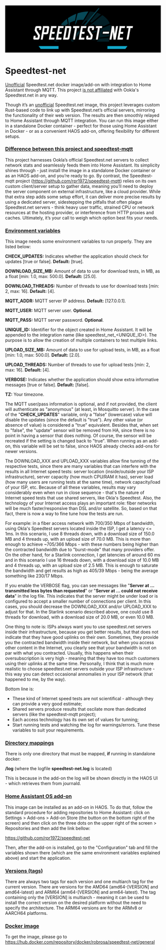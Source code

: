![Project Logo](https://raw.githubusercontent.com/rpr1972/speedtest-net/main/logo.png)
# Speedtest-net
<ins>Unofficial</ins> Speedtest.net docker image/add-on with integration to Home Assistant through MQTT. This project <ins>is not affiliated</ins> with Ookla's Speedtest.net in any way.

Though it’s an <ins>unofficial</ins> Speedtest.net image, this project leverages custom Rust-based code to link up with Speedtest.net’s official servers, mirroring the functionality of their web version. The results are then smoothly relayed to Home Assistant through MQTT integration. You can run this image either in a standalone Docker container - perfect for those using Home Assistant in Docker - or as a convenient HAOS add-on, offering flexibility for different setups.

### <ins>Difference between this project and speedtest-mqtt</ins>

This project harnesses Ookla’s official Speedtest.net servers to collect network stats and seamlessly feeds them into Home Assistant. Its simplicity shines through - just install the image in a standalone Docker container or as an HAOS add-on, and you’re ready to go. By contrast, the Speedtest-mqtt project (https://github.com/rpr1972/speedtest-mqtt) relies on its own custom client/server setup to gather data, meaning you’ll need to deploy the server component on external infrastructure, like a cloud provider. While that extra step adds some setup effort, it can deliver more precise results by using a dedicated server, sidestepping the pitfalls that often plague Speedtest.net servers - think heavy user traffic, strained CPU or network resources at the hosting provider, or interference from HTTP proxies and caches. Ultimately, it’s your call to weigh which option best fits your needs.

### <ins>Environment variables</ins>
This image needs some environment variables to run properly. They are listed below:

**CHECK_UPDATES:** Indicates whether the application should check for updates [true or false]. **Default:** [true].

**DOWNLOAD_SIZE_MB:** Amount of data to use for download tests, in MB, as a float [min: 1.0, max: 500.0]. **Default:** [25.0].

**DOWNLOAD_THREADS:** Number of threads to use for download tests [min: 2, max: 16]. **Default:** [4].

**MQTT_ADDR:** MQTT server IP address. **Default:** [127.0.0.1].

**MQTT_USER:** MQTT server user. **Optional**.

**MQTT_PASS:** MQTT server password. **Optional**.

**UNIQUE_ID:** Identifier for the object created in Home Assistant. It will be appended to the integration name (like speedtest_net_<UNIQUE_ID>). The purpose is to allow the creation of multiple containers to test multiple links.

**UPLOAD_SIZE_MB:** Amount of data to use for upload tests, in MB, as a float [min: 1.0, max: 500.0]. **Default:** [2.0].

**UPLOAD_THREADS:** Number of threads to use for upload tests [min: 2, max: 16]. **Default:** [4].

**VERBOSE:** Indicates whether the application should show extra informative messages [true or false]. **Default:** [false].

**TZ:** Your timezone.

The MQTT user/pass information is optional, and if not provided, the client will authenticate as "anonymous" (at least, in Mosquitto server). In the case of the "**CHECK_UPDATES**" variable, only a "false" (lowercase) value will disable the updates (since the default is "true"). Any other value (or absence of value) is considered a "true" equivalent. Besides that, when set to "false", the "update" sensor will be removed from HA, since there is no point in having a sensor that does nothing. Of course, the sensor will be recreated if the setting is changed back to "true". When running as an add-on, this variable will be set to false, since HAOS already checks add-ons for newer versions.

The DOWNLOAD_XXX and UPLOAD_XXX variables allow fine tunning of the respective tests, since there are many variables that can interfere with the results in all Internet speed tests: server location (inside/outside your ISP infrastructure), server capacity (how much CPU/RAM it has), server load (how many users are running tests at the same time), network capacity/load of your ISP, etc. Because of all these variables, results may vary considerably even when run in close sequence - that's the nature of Internet speed tests that use shared servers, like Okla's Speedtest. Also, the technology of your Internet access plays an important role: fiber networks will be much faster/responsive than DSL and/or satellite. So, based on that fact, there is now a way to fine tune how the tests are run. 

For example: in a fiber access network with 700/350 Mbps of bandwidth, using Okla's Speedtest servers located inside the ISP, I get a latency <= 1ms. In this scenario, I use 8 threads down, with a download size of 150.0 MB and 4 threads up, with an upload size of 70.0 MB. This is more than enough to achieve ~705/366 Mbps - with these numbers being higher than the contracted bandwidth due to "burst-mode" that many providers offer. On the other hand, for a Starlink connection, I get latencies of around 60 ms and in this scenario I use 16 threads down, with a download size of 10.0 MB and 4 threads up, with an upload size of 2.5 MB. This is enough to saturate the bandwidth and get results as high as 405/39 Mbps - being the average something like 230/17 Mbps.

If you enable the VERBOSE flag, you can see messages like "**Server at ... transmitted less bytes than requested**" or "**Server at ... could not receive data**" in the log file. This indicates that the server might be under load or is configured to accept a smaller number of connections per client. In this cases, you should decrease the DOWNLOAD_XXX and/or UPLOAD_XXX to adjust for that. In the Starlink scenario described above, one could use 8 threads for download, with a download size of 20.0 MB, or even 10.0 MB.

One thing to note is: ISPs always want you to use speedtest.net servers inside their infrastructure, because you get better results, but that does not indicate that they have good uplinks on their own. Sometimes, they provide you the contracted bandwidth inside their network, but when you access other content in the Internet, you clearly see that your bandwidth is not on par with what you contracted. Usually, this happens when their oversubscription is very high - meaning that they have too much customers using their uplinks at the same time. Personally, I think that is much more realistic to choose speedtest.net servers outside your ISP infrastructure - this way you can detect occasional annomalies in your ISP network (that happened to me, by the way).

Bottom line is:

   * These kind of Internet speed tests are not scientifical - although they can provide a very good estimate;
   * Shared servers produce results that oscilate more than dedicated servers (like the speedtest-mqtt project);
   * Each access technology has its own set of values for tunning;
   * Start running tests and watching the log for warnings/errors. Tune these variables to suit your requirements.

### <ins>Directory mappings</ins>

There is only one directory that must be mapped, **if** running in standalone docker:

**/log**  (where the logfile **speedtest-net.log** is located)

This is because in the add-on the log will be shown directly in the HAOS UI - which retrieves them from journald.

### <ins>Home Assistant OS add-on</ins>

This image can be installed as an add-on in HAOS. To do that, follow the standard procedure for adding repositories to Home Assistant: click on Settings > Add-ons > Add-on Store (the button on the bottom right of the screen) and then click on the three dots on the upper right of the screen > Repositories and then add the link bellow:

https://github.com/rpr1972/speedtest-net

Then, after the add-on is installed, go to the "Configuration" tab and fill the variables shown there (which are the same environment variables explained above) and start the application.

### <ins>Versions (tags)</ins>

There are always two tags for each version and one multiarch tag for the current version. There are versions for the AMD64 (amd64-[VERSION] and amd64-latest) and ARM64 (arm64-[VERSION] and arm64-latest). The tag containing only the [VERSION] is multiarch - meaning it can be used to install the correct version on the desired platform without the need to specify the architecture. The ARM64 versions are for the ARMv8 or AARCH64 platforms.

### <ins>Docker image</ins>
To get the image, please go to https://hub.docker.com/repository/docker/robrosa/speedtest-net/general
